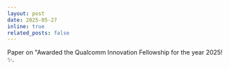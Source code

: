 ```yaml
---
layout: post
date: 2025-05-27
inline: true
related_posts: false
---
```


Paper on "Awarded the Qualcomm Innovation Fellowship for the year 2025! :sparkles:.

